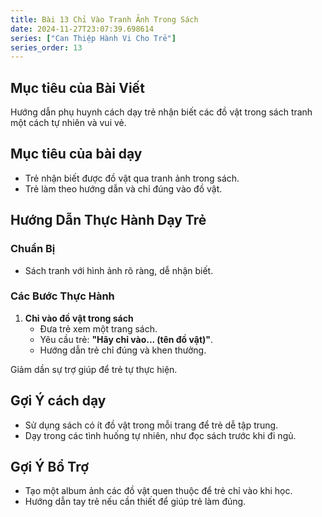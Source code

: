 ```yaml
---
title: Bài 13 Chỉ Vào Tranh Ảnh Trong Sách  
date: 2024-11-27T23:07:39.698614
series: ["Can Thiệp Hành Vi Cho Trẻ"] 
series_order: 13
---
```


## Mục tiêu của Bài Viết  
Hướng dẫn phụ huynh cách dạy trẻ nhận biết các đồ vật trong sách tranh một cách tự nhiên và vui vẻ.

## Mục tiêu của bài dạy  
- Trẻ nhận biết được đồ vật qua tranh ảnh trong sách.  
- Trẻ làm theo hướng dẫn và chỉ đúng vào đồ vật.  

## Hướng Dẫn Thực Hành Dạy Trẻ  

### Chuẩn Bị  
- Sách tranh với hình ảnh rõ ràng, dễ nhận biết.

### Các Bước Thực Hành  
1. **Chỉ vào đồ vật trong sách**  
   - Đưa trẻ xem một trang sách.  
   - Yêu cầu trẻ: **"Hãy chỉ vào... (tên đồ vật)"**.  
   - Hướng dẫn trẻ chỉ đúng và khen thưởng.  

Giảm dần sự trợ giúp để trẻ tự thực hiện.  

## Gợi Ý cách dạy  
- Sử dụng sách có ít đồ vật trong mỗi trang để trẻ dễ tập trung.  
- Dạy trong các tình huống tự nhiên, như đọc sách trước khi đi ngủ.  

## Gợi Ý Bổ Trợ  
- Tạo một album ảnh các đồ vật quen thuộc để trẻ chỉ vào khi học.  
- Hướng dẫn tay trẻ nếu cần thiết để giúp trẻ làm đúng.  

